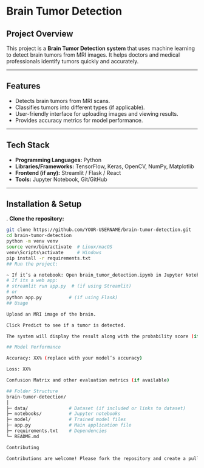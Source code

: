 # Brain Tumor Detection

## Project Overview
This project is a **Brain Tumor Detection system** that uses machine learning to detect brain tumors from MRI images. It helps doctors and medical professionals identify tumors quickly and accurately.

---

## Features
- Detects brain tumors from MRI scans.
- Classifies tumors into different types (if applicable).
- User-friendly interface for uploading images and viewing results.
- Provides accuracy metrics for model performance.

---

## Tech Stack
- **Programming Languages:** Python
- **Libraries/Frameworks:** TensorFlow, Keras, OpenCV, NumPy, Matplotlib
- **Frontend (if any):** Streamlit / Flask / React
- **Tools:** Jupyter Notebook, Git/GitHub

---

## Installation & Setup

. **Clone the repository:**  
```bash
git clone https://github.com/YOUR-USERNAME/brain-tumor-detection.git
cd brain-tumor-detection
python -m venv venv
source venv/bin/activate  # Linux/macOS
venv\Scripts\activate     # Windows
pip install -r requirements.txt
## Run the project:

~ If it’s a notebook: Open brain_tumor_detection.ipynb in Jupyter Notebook.
# If its a web app:
# streamlit run app.py  # (if using Streamlit)
# or
python app.py          # (if using Flask)
## Usage

Upload an MRI image of the brain.

Click Predict to see if a tumor is detected.

The system will display the result along with the probability score (if implemented).

## Model Performance

Accuracy: XX% (replace with your model’s accuracy)

Loss: XX%

Confusion Matrix and other evaluation metrics (if available)

## Folder Structure
brain-tumor-detection/
│
├─ data/               # Dataset (if included or links to dataset)
├─ notebooks/          # Jupyter notebooks
├─ model/              # Trained model files
├─ app.py              # Main application file
├─ requirements.txt    # Dependencies
└─ README.md

Contributing

Contributions are welcome! Please fork the repository and create a pull request for any improvements.
